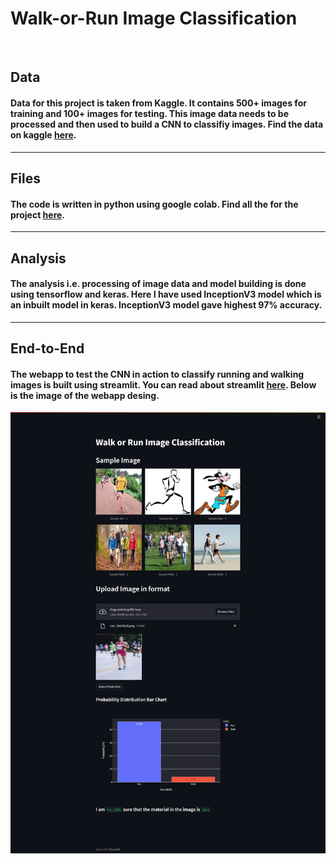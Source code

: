 # Walk-or-Run Image Classification

<br/>

## Data

#### Data for this project is taken from Kaggle. It contains 500+ images for training and 100+ images for testing. This image data needs to be processed and then used to build a CNN to classifiy images. Find the data on kaggle [here](https://www.kaggle.com/datasets/huan9huan/walk-or-run).

<hr/>

## Files

#### The code is written in python using google colab. Find all the for the project [here](https://drive.google.com/drive/folders/1NEBoKMyIoYkpaaD4pTOvODC2_wa9Q8mA?usp=sharing).

<hr/>

## Analysis

#### The analysis i.e. processing of image data and model building is done using tensorflow and keras. Here I have used InceptionV3 model which is an inbuilt model in keras. InceptionV3 model gave highest 97% accuracy.

<hr/>

## End-to-End

#### The webapp to test the CNN in action to classify running and walking images is built using streamlit. You can read about streamlit [here](https://docs.streamlit.io/). Below is the image of the webapp desing.

![Screenshot](img/walk-or-run.png)
